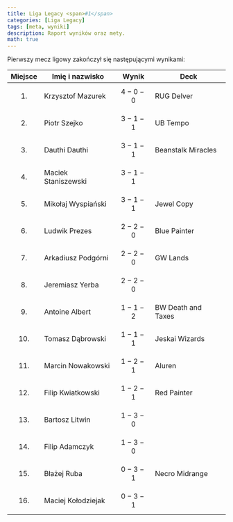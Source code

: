 ```yaml
---
title: Liga Legacy <span>#1</span>
categories: [Liga Legacy]
tags: [meta, wyniki]
description: Raport wyników oraz mety.
math: true
---
```


Pierwszy mecz ligowy zakończył się następującymi wynikami:

|  Miejsce  | Imię i nazwisko     | Wynik       | Deck               |
|:---------:|---------------------|-------------|--------------------|
| $$ 1. $$  | Krzysztof Mazurek   | $$ 4-0-0 $$ | RUG Delver         |
| $$ 2. $$  | Piotr Szejko        | $$ 3-1-1 $$ | UB Tempo           |
| $$ 3. $$  | Dauthi Dauthi       | $$ 3-1-1 $$ | Beanstalk Miracles |
| $$ 4. $$  | Maciek Staniszewski | $$ 3-1-1 $$ |                    |
| $$ 5. $$  | Mikołaj Wyspiański  | $$ 3-1-1 $$ | Jewel Copy         |
| $$ 6. $$  | Ludwik Prezes       | $$ 2-2-0 $$ | Blue Painter       |
| $$ 7. $$  | Arkadiusz Podgórni  | $$ 2-2-0 $$ | GW Lands           |
| $$ 8. $$  | Jeremiasz Yerba     | $$ 2-2-0 $$ |                    |
| $$ 9. $$  | Antoine Albert      | $$ 1-1-2 $$ | BW Death and Taxes |
| $$ 10. $$ | Tomasz Dąbrowski    | $$ 1-1-1 $$ | Jeskai Wizards     |
| $$ 11. $$ | Marcin Nowakowski   | $$ 1-2-1 $$ | Aluren             |
| $$ 12. $$ | Filip Kwiatkowski   | $$ 1-2-1 $$ | Red Painter        |
| $$ 13. $$ | Bartosz Litwin      | $$ 1-3-0 $$ |                    |
| $$ 14. $$ | Filip Adamczyk      | $$ 1-3-0 $$ |                    |
| $$ 15. $$ | Błażej Ruba         | $$ 0-3-1 $$ | Necro Midrange     |
| $$ 16. $$ | Maciej Kołodziejak  | $$ 0-3-1 $$ |                    |
